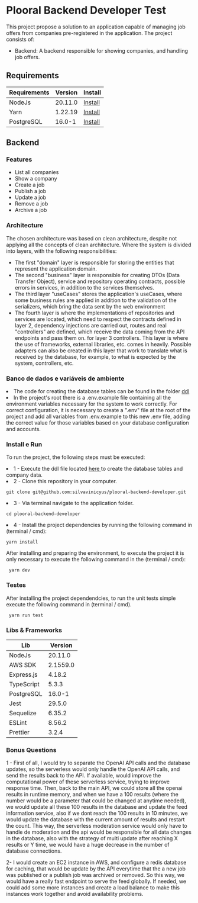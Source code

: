 # Plooral Backend Developer Test
 This project propose a solution to an application capable of managing job offers from companies pre-registered in the application. The project consists of: 
 <ul>
  <li>
    Backend:  A backend responsible for showing companies, and handling job offers. 
  </li>
</ul>

 ## Requirements

 <table>
   <thead>
     <th> Requirements </th>
     <th> Version </th>
     <th> Install </th>
   </thead>
   <tbody>
     <tr>
       <td>
         NodeJs
       </td>
       <td>
         20.11.0
       </td>
       <td>
         <a href="https://nodejs.org/download/release/v20.11.0/"> Install </a>
       </td>
     </tr>
     <tr>
       <td>
         Yarn
       </td>
       <td>
         1.22.19
       </td>
       <td>
         <a href="https://classic.yarnpkg.com/lang/en/docs/install/"> Install </a>
       </td>
     </tr>
      <tr>
       <td>
         PostgreSQL
       </td>
       <td>
         16.0-1
       </td>
       <td>
         <a href="https://www.postgresql.org/download/"> Install </a>
       </td>
     </tr>
   </tbody>
 </table>
 
 ## Backend 
 
 ### Features
 <ul>
   <li> List all companies </li>
   <li> Show a company </li>
   <li> Create a job </li>
   <li> Publish a job </li>
   <li> Update a job </li>
   <li> Remove a job </li>
   <li> Archive a job </li>
 </ul>

 ### Architecture
The chosen architecture was based on clean architecture, despite not applying all the concepts of clean architecture. Where the system is divided into layers, with the following responsibilities:
<ul>
  <li> The first "domain" layer is responsible for storing the entities that represent the application domain. </li>
  <li> The second "business" layer is responsible for creating DTOs (Data Transfer Object), service and repository operating contracts, possible errors in services, in addition to the services themselves. </li>
  <li> The third layer "useCases" stores the application's useCases, where some business rules are applied in addition to the validation of the serializers, which bring the data sent by the web environment </li>
  <li> The fourth layer is where the implementations of repositories and services are located, which need to respect the contracts defined in layer 2, dependency injections are carried out, routes and real "controllers" are defined, which receive the data coming from the API endpoints and pass them on. for layer 3 controllers. This layer is where the use of frameworks, external libraries, etc. comes in heavily. Possible adapters can also be created in this layer that work to translate what is received by the database, for example, to what is expected by the system, controllers, etc.</li>
</ul>

### Banco de dados e variáveis de ambiente
<li>
  The code for creating the database tables can be found in the folder <a href="https://github.com/silvavinicyus/plooral-backend-developer/blob/master/ddl/models.sql"> ddl </a>
</li>
<li>
  In the project's root there is a .env.example file containing all the environment variables necessary for the system to work correctly. For correct configuration, it is necessary to create a ".env" file at the root of the project and add all variables from .env.example to this new .env file, adding the correct value for those variables based on your database configuration and accounts.
</li>

### Install e Run
  To run the project, the following steps must be executed:
   <li> 
     1 - Execute the ddl file located <a href="https://github.com/silvavinicyus/plooral-backend-developer/blob/master/ddl/models.sql"> here </a>  to create the database tables and company data. 
   </li> 
   
   <li>
     2 - Clone this repository in your computer.

    git clone git@github.com:silvavinicyus/plooral-backend-developer.git
    
   </li>
   
   <li>
     3 - Via terminal navigate to the application folder.

    cd plooral-backend-developer
    
   </li>
   
   <li>
     4 - Install the project dependencies by running the following command in (terminal / cmd):      

    yarn install   
   </li>
                   
After installing and preparing the environment, to execute the project it is only necessary to execute the following command in the (terminal / cmd):
 
     yarn dev     

### Testes 
 After installing the project dependendcies, to run the unit tests simple execute the following command in (terminal / cmd). 

     yarn run test     
 
 
### Libs & Frameworks 
<table>
  <thead>
    <th> Lib </th>
    <th> Version </th>
  </thead>
  <tbody>
    <tr>
      <td> NodeJs </td>
      <td> 20.11.0 </td>
    </tr>
    <tr>
      <td> AWS SDK </td>
      <td> 2.1559.0 </td>
    </tr>
    <tr>
      <td> Express.js </td>
      <td> 4.18.2 </td>
    </tr>
    <tr>
      <td> TypeScript </td>
      <td> 5.3.3 </td>
    </tr>
    <tr>
      <td> PostgreSQL </td>
      <td> 16.0-1 </td>
    </tr>
    <tr>
      <td> Jest </td>
      <td> 29.5.0 </td>
    </tr>
    <tr>
      <td> Sequelize </td>
      <td> 6.35.2 </td>
    </tr>
    <tr>
      <td> ESLint </td>
      <td> 8.56.2 </td>
    </tr>
    <tr>
      <td> Prettier </td>
      <td> 3.2.4 </td>
    </tr>
  </tbody>
</table>

### Bonus Questions
1 - First of all, I would try to separate the OpenAI API calls and the database updates, so the serverless would only handle the OpenAI API calls, and send the results back to the API. If available, would improve the computational power of these serverless service, trying to improve response time. Then, back to the main API, we could store all the openai results in runtime memory, and when we have a 100 results (where the number would be a parameter that could be changed at anytime needed), we would update all these 100 results in the database and update the feed information service, also if we dont reach the 100 results in 10 minutes, we would update the database with the current amount of results and restart the count. This way, the serverless moderation service would only have to handle de moderation and the api would be responsible for all data changes in the database, also with the strategy of multi update after reaching X results or Y time, we would have a huge decrease in the number of database connections.

2- I would create an EC2 instance in AWS, and configure a redis database for caching, that would be update by the API everytime that the a new job was published or a publish job was archived or removed. So this way, we would have a really fast endpoint to serve the feed globally. If needed, we could add some more instances and create a load balance to make this instances work together and avoid availability problems.
